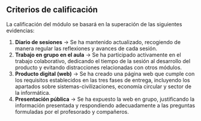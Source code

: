 ## Criterios de calificación

La calificación del módulo se basará en la superación de las siguientes evidencias:

1. **Diario de sesiones** → Se ha mantenido actualizado, recogiendo de manera regular las reflexiones y avances de cada sesión.
2. **Trabajo en grupo en el aula** → Se ha participado activamente en el trabajo colaborativo, dedicando el tiempo de la sesión al desarrollo del producto y evitando distracciones relacionadas con otros módulos.
3. **Producto digital (web)** → Se ha creado una página web que cumple con los requisitos establecidos en las tres fases de entrega, incluyendo los apartados sobre sistemas-civilizaciones, economía circular y sector de la informática.
4. **Presentación pública** → Se ha expuesto la web en grupo, justificando la información presentada y respondiendo adecuadamente a las preguntas formuladas por el profesorado y compañeros.
